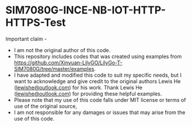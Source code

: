 # SIM7080G-INCE-NB-IOT-HTTP-HTTPS-Test

Important claim -
 
- I am not the original author of this code.
- This repository includes codes that was created using examples from https://github.com/Xinyuan-LilyGO/LilyGo-T-SIM7080G/tree/master/examples.
- I have adapted and modified this code to suit my specific needs, but I want to acknowledge and give credit to the original authors Lewis He (lewishe@outlook.com) for his work. Thank Lewis He (lewishe@outlook.com) for providing these helpful examples.
- Please note that my use of this code falls under MIT license or terms of use of the original source,
- I am not responsible for any damages or issues that may arise from the use of this code.
